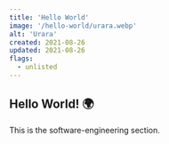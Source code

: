 ```yaml
---
title: 'Hello World'
image: '/hello-world/urara.webp'
alt: 'Urara'
created: 2021-08-26
updated: 2021-08-26
flags:
  - unlisted
---
```

## Hello World! 🌍

This is the software-engineering section.